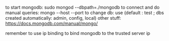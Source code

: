 to start mongodb: 			sudo mongod --dbpath=./mongodb
to connect and do manual queries: 	mongo --host <HOST> --port <PORT>
to change db: 				use <DB>  (default : test ; dbs created automatically: admin, config, local)
other stuff:				https://docs.mongodb.com/manual/mongo/

remember to use ip binding to bind mongodb to the trusted server ip


